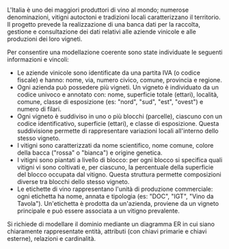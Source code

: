 L'Italia è uno dei maggiori produttori di vino al mondo; numerose denominazioni, vitigni autoctoni e tradizioni locali caratterizzano il territorio. Il progetto prevede la realizzazione di una banca dati per la raccolta, gestione e consultazione dei dati relativi alle aziende vinicole e alle produzioni dei loro vigneti.

Per consentire una modellazione coerente sono state individuate le seguenti informazioni e vincoli:

- Le aziende vinicole sono identificate da una partita IVA (o codice fiscale) e hanno: nome, via, numero civico, comune, provincia e regione.
- Ogni azienda può possedere più vigneti. Un vigneto è individuato da un codice univoco e annotato con: nome, superficie totale (ettari), località, comune, classe di esposizione (es: "nord", "sud", "est", "ovest") e numero di filari.
- Ogni vigneto è suddiviso in uno o più blocchi (parcelle), ciascuno con un codice identificativo, superficie (ettari), e classe di esposizione. Questa suddivisione permette di rappresentare variazioni locali all'interno dello stesso vigneto.
- I vitigni sono caratterizzati da nome scientifico, nome comune, colore della bacca ("rossa" o "bianca") e origine genetica.
- I vitigni sono piantati a livello di blocco: per ogni blocco si specifica quali vitigni vi sono coltivati e, per ciascuno, la percentuale della superficie del blocco occupata dal vitigno. Questa struttura permette composizioni diverse tra blocchi dello stesso vigneto.
- Le etichette di vino rappresentano l'unità di produzione commerciale: ogni etichetta ha nome, annata e tipologia (es: "DOC", "IGT", "Vino da Tavola"). Un'etichetta è prodotta da un'azienda, proviene da un vigneto principale e può essere associata a un vitigno prevalente.

Si richiede di modellare il dominio mediante un diagramma ER in cui siano chiaramente rappresentate entità, attributi (con chiavi primarie e chiavi esterne), relazioni e cardinalità.
